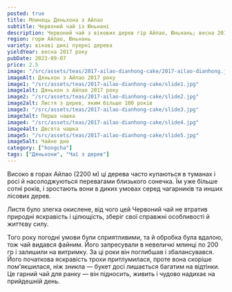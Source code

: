 ```yaml
---
posted: true
title: Млинець Дяньхона з Айлао
subtitle: Червоний чай із Юньнані
description: Червоний чай з вікових дерев гір Айлао, Юньнань; весна 2017 року.
region: гори Айлао, Юньнань
variety: вікові дикі пуерні дерева
yieldYear: весна 2017 року
pubDate: 2023-09-07
price: 2.5
image: "/src/assets/teas/2017-ailao-dianhong-cake/2017-ailao-dianhong.jpg"
imageAlt: Дяньхон з Айлао 2017 року
image1: "/src/assets/teas/2017-ailao-dianhong-cake/slide1.jpg"
image1alt: Дяньхон з Айлао 2017 року
image2: "/src/assets/teas/2017-ailao-dianhong-cake/slide2.jpg"
image2alt: Листя з дерев, яким більше 100 років
image3: "/src/assets/teas/2017-ailao-dianhong-cake/slide3.jpg"
image3alt: Перша чашка
image4: "/src/assets/teas/2017-ailao-dianhong-cake/slide4.jpg"
image4alt: Десята чашка
image5: "/src/assets/teas/2017-ailao-dianhong-cake/slide5.jpg"
image5alt: Чайне дно
category: ["hongcha"]
tags: ["Дяньхони", "Чаї з дерев"]
---
```


Високо в горах Айлао (2200 м) ці дерева часто купаються в туманах і росі й насолоджуються перевагами близького сонечка. Їм уже більше сотні років, і зростають вони в диких умовах серед чагарників та инших лісових дерев.

Листя було злегка окислене, від чого цей Червоний чай не втратив природні яскравість і цілющість, зберіг свої справжні особливості й життєву силу.

Того року погодні умови були сприятливими, та й обробка була вдалою, тож чай видався файним. Його запресували в невеличкі млинці по 200 гр і залишили на витримку. За ці роки він поглибшав і збалансувався. Його початкова яскравість трохи притлумилася, проте вона скоріше пом'якшилася, ніж зникла — букет досі лишається багатим на відтінки. Це гарний чай для ранку — він підносить, живить і чудово надихає на прийдешній день.
